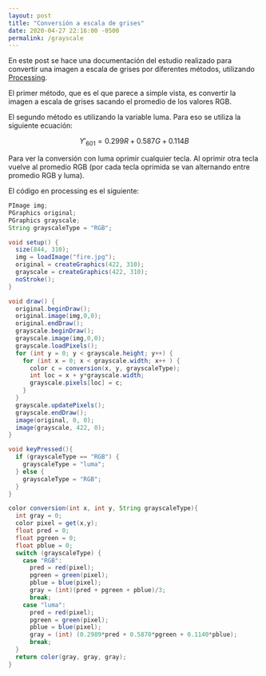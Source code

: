 ```yaml
---
layout: post
title: "Conversión a escala de grises"
date: 2020-04-27 22:16:00 -0500
permalink: /grayscale
---
```


En este post se hace una documentación del estudio realizado para convertir una imagen a escala de grises por diferentes métodos, utilizando [Processing](https://processing.org/).

El primer método, que es el que parece a simple vista, es convertir la imagen a escala de grises sacando el promedio de los valores RGB.

El segundo método es utilizando la variable luma. Para eso se utiliza la siguiente ecuación:

$$\displaystyle Y'_{\text{601}}=0.299R+0.587G+0.114B$$

Para ver la conversión con luma oprimir cualquier tecla. Al oprimir otra tecla vuelve al promedio RGB (por cada tecla oprimida se van alternando entre promedio RGB y luma).

<canvas data-processing-sources="/sketches/grayscale/grayscale.pde"></canvas>

El código en processing es el siguiente:

```java
PImage img;
PGraphics original;
PGraphics grayscale;
String grayscaleType = "RGB";

void setup() {
  size(844, 310);
  img = loadImage("fire.jpg");
  original = createGraphics(422, 310);
  grayscale = createGraphics(422, 310);
  noStroke();
}

void draw() {
  original.beginDraw();
  original.image(img,0,0);
  original.endDraw();
  grayscale.beginDraw();
  grayscale.image(img,0,0);
  grayscale.loadPixels();
  for (int y = 0; y < grayscale.height; y++) {
    for (int x = 0; x < grayscale.width; x++ ) {
      color c = conversion(x, y, grayscaleType);
      int loc = x + y*grayscale.width;
      grayscale.pixels[loc] = c;
    }
  }
  grayscale.updatePixels();
  grayscale.endDraw();
  image(original, 0, 0);
  image(grayscale, 422, 0);
}

void keyPressed(){
  if (grayscaleType == "RGB") {
    grayscaleType = "luma";
  } else {
    grayscaleType = "RGB";
  }
}

color conversion(int x, int y, String grayscaleType){
  int gray = 0;
  color pixel = get(x,y);
  float pred = 0;
  float pgreen = 0;
  float pblue = 0;
  switch (grayscaleType) {
    case "RGB":
      pred = red(pixel);
      pgreen = green(pixel);
      pblue = blue(pixel);
      gray = (int)(pred + pgreen + pblue)/3;
      break;
    case "luma":
      pred = red(pixel);
      pgreen = green(pixel);
      pblue = blue(pixel);
      gray = (int) (0.2989*pred + 0.5870*pgreen + 0.1140*pblue);
      break;
  }
  return color(gray, gray, gray);
}

```
